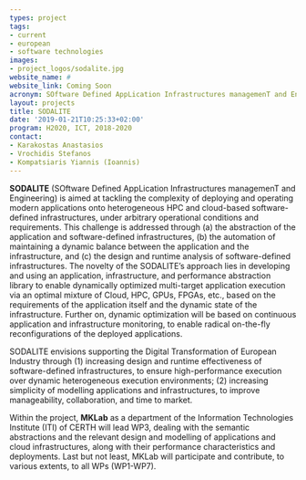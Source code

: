```yaml
---
types: project
tags:
- current
- european
- software technologies
images:
- project_logos/sodalite.jpg
website_name: #
website_link: Coming Soon
acronym: SOftware Defined AppLication Infrastructures managemenT and Engineering
layout: projects
title: SODALITE
date: '2019-01-21T10:25:33+02:00'
program: H2020, ICT, 2018-2020
contact: 
- Karakostas Anastasios
- Vrochidis Stefanos
- Kompatsiaris Yiannis (Ioannis)
---
```

<p><b>SODALITE</b> (SOftware Defined AppLication Infrastructures managemenT and Engineering) is aimed at tackling the complexity of deploying and operating modern applications onto heterogeneous HPC and cloud-based software-defined infrastructures, under arbitrary operational conditions and requirements. This challenge is addressed through (a) the abstraction of the application and software-defined infrastructures, (b) the automation of maintaining a dynamic balance between the application and the infrastructure, and (c) the design and runtime analysis of software-defined infrastructures. The novelty of the SODALITE’s approach lies in developing and using an application, infrastructure, and performance abstraction library to enable dynamically optimized multi-target application execution via an optimal mixture of Cloud, HPC, GPUs, FPGAs, etc., based on the requirements of the application itself and the dynamic state of the infrastructure. Further on, dynamic optimization will be based on continuous application and infrastructure monitoring, to enable radical on-the-fly reconfigurations of the deployed applications.</p>
<p>SODALITE envisions supporting the Digital Transformation of European Industry through (1) increasing design and runtime effectiveness of software-defined infrastructures, to ensure high-performance execution over dynamic heterogeneous execution environments; (2) increasing simplicity of modelling applications and infrastructures, to improve manageability, collaboration, and time to market.</p>
<p>Within the project, <b>MKLab</b> as a department of the Information Technologies Institute (ITI) of CERTH will lead WP3, dealing with the semantic abstractions and the relevant design and modelling of applications and cloud infrastructures, along with their performance characteristics and deployments. Last but not least, MKLab will participate and contribute, to various extents, to all WPs (WP1-WP7).</p>
